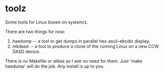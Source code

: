 toolz
=====

Some tools for Linux boxen on system/z.

There are two things for now:
  1. haedump -- a tool to get dumps in parallel hex-ascii-ebcdic display.
  2. mkdasd -- a tool to produce a clone of the running Linux on a new CCW DASD device.

There is no Makefile or alikes as I see no need for them.
Just 'make haedump' will do the job.
Any install is up to you.
